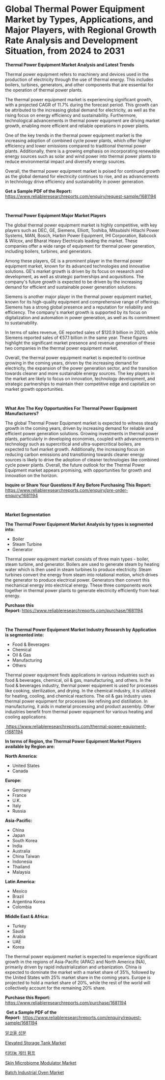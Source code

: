 <p><h1>Global Thermal Power Equipment Market by Types, Applications, and Major Players, with Regional Growth Rate Analysis and Development Situation, from 2024 to 2031</h1></p><p><strong>Thermal Power Equipment Market Analysis and Latest Trends</strong></p>
<p><p>Thermal power equipment refers to machinery and devices used in the production of electricity through the use of thermal energy. This includes boilers, turbines, generators, and other components that are essential for the operation of thermal power plants.</p><p>The thermal power equipment market is experiencing significant growth, with a projected CAGR of 11.7% during the forecast period. This growth can be attributed to the increasing global demand for electricity, as well as the rising focus on energy efficiency and sustainability. Furthermore, technological advancements in thermal power equipment are driving market growth, enabling more efficient and reliable operations in power plants.</p><p>One of the key trends in the thermal power equipment market is the increasing adoption of combined cycle power plants, which offer higher efficiency and lower emissions compared to traditional thermal power plants. Additionally, there is a growing emphasis on incorporating renewable energy sources such as solar and wind power into thermal power plants to reduce environmental impact and diversify energy sources.</p><p>Overall, the thermal power equipment market is poised for continued growth as the global demand for electricity continues to rise, and as advancements in technology drive efficiency and sustainability in power generation.</p></p>
<p><strong>Get a Sample PDF of the Report:&nbsp;</strong> <a href="https://www.reliableresearchreports.com/enquiry/request-sample/1681194">https://www.reliableresearchreports.com/enquiry/request-sample/1681194</a></p>
<p>&nbsp;</p>
<p><strong>Thermal Power Equipment Major Market Players</strong></p>
<p><p>The global thermal power equipment market is highly competitive, with key players such as DEC, GE, Siemens, Elliott, Toshiba, Mitsubishi Hitachi Power Systems, MAN, Bosch, Harbin Power Equipment, IHI Corporation, Babcock & Wilcox, and Bharat Heavy Electricals leading the market. These companies offer a wide range of equipment for thermal power generation, including boilers, turbines, and generators.</p><p>Among these players, GE is a prominent player in the thermal power equipment market, known for its advanced technologies and innovative solutions. GE's market growth is driven by its focus on research and development, as well as strategic partnerships and acquisitions. The company's future growth is expected to be driven by the increasing demand for efficient and sustainable power generation solutions.</p><p>Siemens is another major player in the thermal power equipment market, known for its high-quality equipment and comprehensive range of offerings. Siemens has a strong global presence and a reputation for reliability and efficiency. The company's market growth is supported by its focus on digitalization and automation in power generation, as well as its commitment to sustainability.</p><p>In terms of sales revenue, GE reported sales of $120.9 billion in 2020, while Siemens reported sales of €57.1 billion in the same year. These figures highlight the significant market presence and revenue generation of these two companies in the thermal power equipment market.</p><p>Overall, the thermal power equipment market is expected to continue growing in the coming years, driven by the increasing demand for electricity, the expansion of the power generation sector, and the transition towards cleaner and more sustainable energy sources. The key players in the market are likely to focus on innovation, technology development, and strategic partnerships to maintain their competitive edge and capitalize on market growth opportunities.</p></p>
<p>&nbsp;</p>
<p><strong>What Are The Key Opportunities For Thermal Power Equipment Manufacturers?</strong></p>
<p><p>The global Thermal Power Equipment market is expected to witness steady growth in the coming years, driven by increasing demand for reliable and efficient power generation solutions. Growing investments in thermal power plants, particularly in developing economies, coupled with advancements in technology such as supercritical and ultra-supercritical boilers, are expected to fuel market growth. Additionally, the increasing focus on reducing carbon emissions and transitioning towards cleaner energy sources is likely to drive the adoption of cleaner technologies like combined cycle power plants. Overall, the future outlook for the Thermal Power Equipment market appears promising, with opportunities for growth and innovation on the horizon.</p></p>
<p><strong>Inquire or Share Your Questions If Any Before Purchasing This Report:</strong> <a href="https://www.reliableresearchreports.com/enquiry/pre-order-enquiry/1681194">https://www.reliableresearchreports.com/enquiry/pre-order-enquiry/1681194</a></p>
<p>&nbsp;</p>
<p><strong>Market Segmentation</strong></p>
<p><strong>The Thermal Power Equipment Market Analysis by types is segmented into:</strong></p>
<p><ul><li>Boiler</li><li>Steam Turbine</li><li>Generator</li></ul></p>
<p><p>Thermal power equipment market consists of three main types - boiler, steam turbine, and generator. Boilers are used to generate steam by heating water which is then used in steam turbines to produce electricity. Steam turbines convert the energy from steam into rotational motion, which drives the generator to produce electrical power. Generators then convert this mechanical energy into electrical energy. These three components work together in thermal power plants to generate electricity efficiently from heat energy.</p></p>
<p><strong>Purchase this Report:&nbsp;</strong><a href="https://www.reliableresearchreports.com/purchase/1681194">https://www.reliableresearchreports.com/purchase/1681194</a></p>
<p>&nbsp;</p>
<p><strong>The Thermal Power Equipment Market Industry Research by Application is segmented into:</strong></p>
<p><ul><li>Food & Beverages</li><li>Chemical</li><li>Oil & Gas</li><li>Manufacturing</li><li>Others</li></ul></p>
<p><p>Thermal power equipment finds applications in various industries such as food & beverages, chemical, oil & gas, manufacturing, and others. In the food & beverages industry, thermal power equipment is used for processes like cooking, sterilization, and drying. In the chemical industry, it is utilized for heating, cooling, and chemical reactions. The oil & gas industry uses thermal power equipment for processes like refining and distillation. In manufacturing, it aids in material processing and product assembly. Other industries benefit from thermal power equipment for various heating and cooling applications.</p></p>
<p><a href="https://www.reliableresearchreports.com/thermal-power-equipment-r1681194">&nbsp;https://www.reliableresearchreports.com/thermal-power-equipment-r1681194</a></p>
<p><strong>In terms of Region, the Thermal Power Equipment Market Players available by Region are:</strong></p>
<p>
    <p> <strong> North America: </strong>
        <ul>
            <li>United States</li>
            <li>Canada</li>
        </ul>
        </p> 
    <p> <strong> Europe: </strong>
        <ul>
            <li>Germany</li>
            <li>France</li>
            <li>U.K.</li>
            <li>Italy</li>
            <li>Russia</li>
        </ul>
        </p> 
    <p> <strong> Asia-Pacific: </strong>
        <ul>
            <li>China</li>
            <li>Japan</li>
            <li>South Korea</li>
            <li>India</li>
            <li>Australia</li>
            <li>China Taiwan</li>
            <li>Indonesia</li>
            <li>Thailand</li>
            <li>Malaysia</li>
        </ul>
        </p> 
    <p> <strong> Latin America: </strong>
        <ul>
            <li>Mexico</li>
            <li>Brazil</li>
            <li>Argentina Korea</li>
            <li>Colombia</li>
        </ul>
        </p> 
    <p> <strong> Middle East & Africa: </strong>
        <ul>
            <li>Turkey</li>
            <li>Saudi</li>
            <li>Arabia</li>
            <li>UAE</li>
            <li>Korea</li>
        </ul>
    </p>
    </p>
<p><p>The thermal power equipment market is expected to experience significant growth in the regions of Asia-Pacific (APAC) and North America (NA), primarily driven by rapid industrialization and urbanization. China is expected to dominate the market with a market share of 35%, followed by the United States with 25% market share in the coming years. Europe is projected to hold a market share of 20%, while the rest of the world will collectively account for the remaining 20% share.</p></p>
<p><strong>Purchase this Report: </strong><a href="https://www.reliableresearchreports.com/purchase/1681194">https://www.reliableresearchreports.com/purchase/1681194</a></p>
<p>&nbsp;<strong>Get a Sample PDF of the Report:&nbsp;&nbsp;</strong><a href="https://www.reliableresearchreports.com/enquiry/request-sample/1681194">https://www.reliableresearchreports.com/enquiry/request-sample/1681194</a></p>
<p><strong></strong></p>
<p><p><a href="https://medium.com/@tomienow676/%EC%A3%BC%EC%A0%95-%EB%A7%88%EC%BC%93-%ED%8A%B8%EB%A0%8C%EB%93%9C-%EB%B0%8F-%EC%8B%9C%EC%9E%A5-%EB%B6%84%EC%84%9D%EC%9D%80-2024-2031%EB%85%84-%EA%B8%B0%EA%B0%84%EC%9D%84-%EC%98%88%EC%B8%A1%ED%95%A9%EB%8B%88%EB%8B%A4-cf213af1ce07">알코올 성분</a></p><p><a href="https://view.publitas.com/reportprime-1/elevated-storage-tank-market-analysis-its-cagr-market-segmentation-and-global-industry-overview/">Elevated Storage Tank Market</a></p><p><a href="https://github.com/wallacBahrtyinger567686/Market-Research-Report-List-1/blob/main/902874828505.md">티타늄 게터 펌프</a></p><p><a href="https://ivy-potential-64b.notion.site/Skin-Microbiome-Modulator-Market-Size-Market-Outlook-and-Market-Forecast-2024-to-2031-9926ae12d0644cb393b3286c15884869">Skin Microbiome Modulator Market</a></p><p><a href="https://github.com/jodemen/Market-Research-Report-List-2/blob/main/batch-industrial-oven-market.md">Batch Industrial Oven Market</a></p></p>